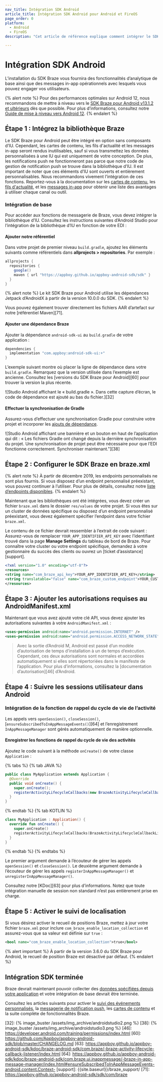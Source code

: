 ```yaml
---
nav_title: Intégration SDK Android
article_title: Intégration SDK Android pour Android et FireOS
page_order: 0
platform: 
  - Android
  - FireOS
description: "Cet article de référence explique comment intégrer le SDK Android à votre application Android ou FireOS."

---
```


# Intégration SDK Android

L’installation du SDK Braze vous fournira des fonctionnalités d’analytique de base ainsi que des messages in-app opérationnels avec lesquels vous pouvez engager vos utilisateurs.

{% alert note %}
Pour des performances optimales sur Android 12, nous recommandons de mettre à niveau vers le [SDK Braze pour Android v13.1.2 et ultérieurs](https://github.com/Appboy/appboy-android-sdk/blob/master/CHANGELOG.md#1312) dès que possible. Pour plus d’informations, consultez notre [Guide de mise à niveau vers Android 12](https://www.braze.com/docs/developer_guide/platform_integration_guides/android/android_12/).
{% endalert %}

## Étape 1 : Intégrez la bibliothèque Braze

Le SDK Braze pour Android peut être intégré en option sans composants d’IU. Cependant, les cartes de contenu, les fils d'actualité et les messages in-app seront rendus inutilisables, sauf si vous transmettez les données personnalisées à une IU qui est uniquement de votre conception. De plus, les notifications push ne fonctionneront pas parce que notre code de gestion de notification push se trouve dans la bibliothèque d’IU. Il est important de noter que ces éléments d’IU sont ouverts et entièrement personnalisables. Nous recommandons vivement l’intégration de ces fonctions. Reportez-vous à la documentation sur les [cartes de contenu]({{site.baseurl}}/user_guide/message_building_by_channel/content_cards/about/#advantages-of-using-content-cards), les [fils d'actualité]({{site.baseurl}}/user_guide/engagement_tools/news_feed/news_feed_use_cases/), et les [messages in-app]({{site.baseurl}}/user_guide/message_building_by_channel/in-app_messages/about/) pour obtenir une liste des avantages à utiliser chaque canal ou outil.

### Intégration de base

Pour accéder aux fonctions de messagerie de Braze, vous devez intégrer la bibliothèque d’IU. Consultez les instructions suivantes d’Android Studio pour l’intégration de la bibliothèque d’IU en fonction de votre EDI :

#### Ajouter notre référentiel

Dans votre projet de premier niveau `build.gradle`, ajoutez les éléments suivants comme référentiels dans **allprojects > repositories**. Par exemple :

```gradle
allprojects {
  repositories {
    google()
    maven { url "https://appboy.github.io/appboy-android-sdk/sdk" }
  }
}
```

{% alert note %}
Le kit SDK Braze pour Android utilise les dépendances Jetpack d’AndroidX à partir de la version 10.0.0 du SDK.
{% endalert %}

Vous pouvez également trouver directement les fichiers AAR d’artefact sur notre [référentiel Maven][71].

#### Ajouter une dépendance Braze

Ajouter la dépendance `android-sdk-ui` au `build.gradle` de votre application :

```gradle
dependencies {
  implementation "com.appboy:android-sdk-ui:+"
}
```

L’exemple suivant montre où placer la ligne de dépendance dans votre `build.gradle`. Remarquez que la version utilisée dans l’exemple est ancienne. Consultez les [versions du SDK Braze pour Android][60] pour trouver la version la plus récente.

![Studio Android affichant le « build.gradle ». Dans cette capture d’écran, le code de dépendance est ajouté au bas du fichier.][32]

#### Effectuer la synchronisation de Gradle

Assurez-vous d’effectuer une synchronisation Gradle pour construire votre projet et incorporer les [ajouts de dépendance](#add-braze-dependency).

![Studio Android affichant une bannière et un bouton en haut de l’application qui dit : « Les fichiers Gradle ont changé depuis la dernière synchronisation du projet. Une synchronisation de projet peut être nécessaire pour que l’EDI fonctionne correctement. Synchroniser maintenant."][38]

## Étape 2 : Configurer le SDK Braze en braze.xml

{% alert note %}
À partir de décembre 2019, les endpoints personnalisés ne sont plus fournis. Si vous disposez d’un endpoint personnalisé préexistant, vous pouvez continuer à l’utiliser. Pour plus de détails, consultez notre <a href="{{site.baseurl}}/api/basics/#endpoints">liste d’endpoints disponibles</a>.
{% endalert %}

Maintenant que les bibliothèques ont été intégrées, vous devez créer un fichier `braze.xml` dans le dossier `res/values` de votre projet. Si vous êtes sur un cluster de données spécifique ou disposez d’un endpoint personnalisé préexistant, vous devez également spécifier l’endpoint dans votre fichier `braze.xml`. 

Le contenu de ce fichier devrait ressembler à l’extrait de code suivant : Assurez-vous de remplacer `YOUR_APP_IDENTIFIER_API_KEY` avec l’identifiant trouvé dans la page **Manage Settings** du tableau de bord de Braze. Pour connaître votre cluster ou votre endpoint spécifique, demandez à votre gestionnaire du succès des clients ou ouvrez un [ticket d’assistance][support].

```xml
<?xml version="1.0" encoding="utf-8"?>
<resources>
<string name="com_braze_api_key">YOUR_APP_IDENTIFIER_API_KEY</string>
<string translatable="false" name="com_braze_custom_endpoint">YOUR_CUSTOM_ENDPOINT_OR_CLUSTER</string>
</resources>
```

## Étape 3 : Ajouter les autorisations requises au AndroidManifest.xml
Maintenant que vous avez ajouté votre clé API, vous devez ajouter les autorisations suivantes à votre `AndroidManifest.xml` :

```xml
<uses-permission android:name="android.permission.INTERNET" />
<uses-permission android:name="android.permission.ACCESS_NETWORK_STATE" />
```

> Avec la sortie d’Android M, Android est passé d’un modèle d’autorisation de temps d’installation à un de temps d’exécution. Cependant, ces deux autorisations sont normales et accordées automatiquement si elles sont répertoriées dans le manifeste de l’application. Pour plus d’informations, consultez la [documentation d’autorisation][46] d’Android.

## Étape 4 : Suivre les sessions utilisateur dans Android

### Intégration de la fonction de rappel du cycle de vie de l’activité

Les appels vers `openSession()`, `closeSession()`, [`ensureSubscribedToInAppMessageEvents()`][64] et l’enregistrement `InAppMessageManager` sont gérés automatiquement de manière optionnelle.

#### Enregistrer les fonctions de rappel du cycle de vie des activités

Ajoutez le code suivant à la méthode `onCreate()` de votre classe `Application` :

{% tabs %}
{% tab JAVA %}

```java
public class MyApplication extends Application {
  @Override
  public void onCreate() {
    super.onCreate();
    registerActivityLifecycleCallbacks(new BrazeActivityLifecycleCallbackListener(sessionHandlingEnabled, inAppMessagingRegistrationEnabled));
  }
}
```

{% endtab %}
{% tab KOTLIN %}

```kotlin
class MyApplication : Application() {
  override fun onCreate() {
    super.onCreate()
    registerActivityLifecycleCallbacks(BrazeActivityLifecycleCallbackListener(sessionHandlingEnabled, inAppMessagingRegistrationEnabled))
  }
}
```

{% endtab %}
{% endtabs %}

Le premier argument demande à l’écouteur de gérer les appels `openSession()` et `closeSession()`.
Le deuxième argument demande à l’écouteur de gérer les appels `registerInAppMessageManager()` et `unregisterInAppMessageManager()`.

Consultez notre [KDoc][63] pour plus d’informations. Notez que toute intégration manuelle de session non standard n’est pas entièrement prise en charge.

## Étape 5 : Activer le suivi de localisation

Si vous désirez activer le recueil de positions Braze, mettez à jour votre fichier `braze.xml` pour inclure `com_braze_enable_location_collection` et assurez-vous que sa valeur est définie sur `true` :

```xml
<bool name="com_braze_enable_location_collection">true</bool>
```

{% alert important %}
À partir de la version 3.6.0 du SDK Braze pour Android, le recueil de position Braze est désactivé par défaut.
{% endalert %}

## Intégration SDK terminée

Braze devrait maintenant pouvoir collecter des [données spécifiées depuis votre application]({{site.baseurl}}/user_guide/data_and_analytics/user_data_collection/) et votre intégration de base devrait être terminée.

Consultez les articles suivants pour activer le [suivi des événements personnalisés]({{site.baseurl}}/developer_guide/platform_integration_guides/android/analytics/tracking_custom_events/), la [messagerie de notification push]({{site.baseurl}}/developer_guide/platform_integration_guides/android/push_notifications/android/integration/standard_integration/), les [cartes de contenu]({{site.baseurl}}/developer_guide/platform_integration_guides/android/content_cards/integration/) et la suite complète de fonctionnalités Braze.

[2]: {{site.baseurl}}/user_guide/introduction/
[32]: {% image_buster /assets/img_archive/androidstudio2.png %}
[38]: {% image_buster /assets/img_archive/androidstudio3.png %}
[46]: https://developer.android.com/training/permissions/index.html
[60]: https://github.com/Appboy/appboy-android-sdk/blob/master/CHANGELOG.md
[63]: https://appboy.github.io/appboy-android-sdk/kdoc/braze-android-sdk/com.braze/-braze-activity-lifecycle-callback-listener/index.html
[64]: https://appboy.github.io/appboy-android-sdk/kdoc/braze-android-sdk/com.braze.ui.inappmessage/-braze-in-app-message-manager/index.html#ensureSubscribedToInAppMessageEvents-android.content.Context-
[support]: {{site.baseurl}}/braze_support/
[71]: https://appboy.github.io/appboy-android-sdk/sdk/com/braze
